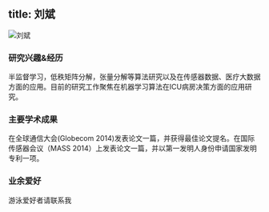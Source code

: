 title: 刘斌
---
![刘斌](http://7xohr3.com1.z0.glb.clouddn.com/刘斌.jpg)### 研究兴趣&经历半监督学习，低秩矩阵分解，张量分解等算法研究以及在传感器数据、医疗大数据方面的应用。目前的研究工作聚焦在机器学习算法在ICU病房决策方面的应用研究。### 主要学术成果在全球通信大会(Globecom 2014)发表论文一篇，并获得最佳论文提名。在国际传感器会议（MASS 2014）上发表论文一篇，并以第一发明人身份申请国家发明专利一项。
### 业余爱好
游泳爱好者请联系我